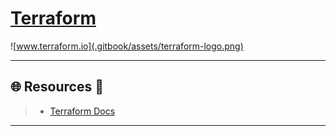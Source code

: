 # [Terraform](https://www.terraform.io/)

![www.terraform.io](.gitbook/assets/terraform-logo.png)

---

## 🌐 Resources 🔗

> - [Terraform Docs](https://developer.hashicorp.com/terraform)

---

